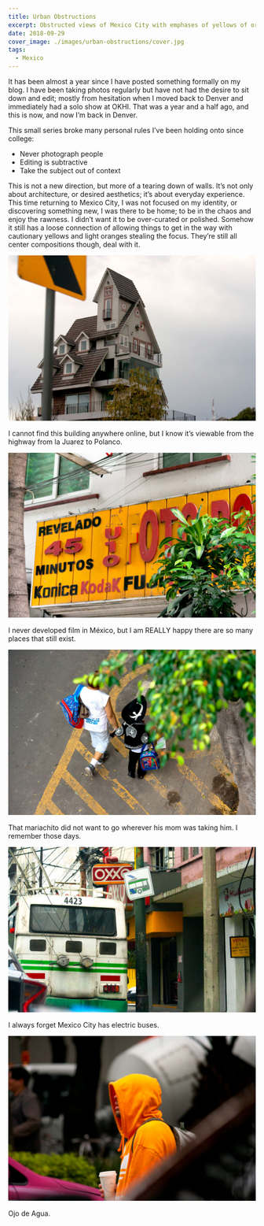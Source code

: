 ```yaml
---
title: Urban Obstructions
excerpt: Obstructed views of Mexico City with emphases of yellows of oranges.
date: 2018-09-29
cover_image: ./images/urban-obstructions/cover.jpg
tags:
  - Mexico
---
```


It has been almost a year since I have posted something formally on my blog. I have been taking photos regularly but have not had the desire to sit down and edit; mostly from hesitation when I moved back to Denver and immediately had a solo show at OKHI. That was a year and a half ago, and this is now, and now I’m back in Denver.

This small series broke many personal rules I’ve been holding onto since college:

- Never photograph people
- Editing is subtractive
- Take the subject out of context

This is not a new direction, but more of a tearing down of walls. It’s not only about architecture, or desired aesthetics; it’s about everyday experience. This time returning to Mexico City, I was not focused on my identity, or discovering something new, I was there to be home; to be in the chaos and enjoy the rawness. I didn’t want it to be over-curated or polished. Somehow it still has a loose connection of allowing things to get in the way with cautionary yellows and light oranges stealing the focus. They’re still all center compositions though, deal with it.

![Postmodern house In Polanco](./images/urban-obstructions/post-modern-house.jpg)

I cannot find this building anywhere online, but I know it’s viewable from the highway from la Juarez to Polanco.

![Konica Kodak Fuji Sign](./images/urban-obstructions/foto-sign.jpg)

I never developed film in México, but I am REALLY happy there are so many places that still exist.

![Young boy dressed as Mariachi holding hands with his mother](./images/urban-obstructions/little-mariachi.jpg)

That mariachito did not want to go wherever his mom was taking him. I remember those days.

![Electric bus driving past OXXO](./images/urban-obstructions/electric-bus.jpg)

I always forget Mexico City has electric buses.

![Man in orange Adidas hoodie holding coffee walking between traffic](./images/urban-obstructions/orange-hoodie.jpg)

Ojo de Agua.
